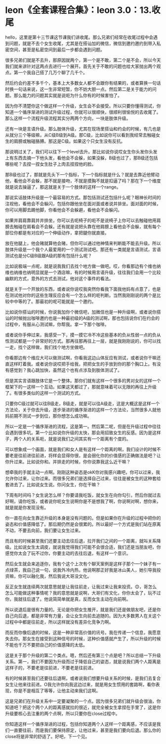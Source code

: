 # leon《全套课程合集》：leon 3.0：13.收尾

hello，这里是第十三节课这节课我们讲收尾。那么兄弟们经常在收尾过程中会遇到问题，就是不去个女生收尾，尤其是在搭讪加的微信，微信到邀约邀约到带入私密空间，甚至是私密空间到最后一步都会遇到问题。

很多兄弟们就是不去升，那原因就两个，第一个是不敢，第二个是不会，所以今天我们就来讲针对这两点去进行一个展开。首先关于不敢的问题也给大家抛出两个观点。第一个我自己搭了几万个聊了几千个。

然后约会约差不多千个，基本上大多数女人都不会跟你有结果的，或者算换一句话时换一句话来说，这一生非常短暂，你不妨大胆一点。然后第二是关于能力的问题。那么能力的问题其实就是说呃为什么你有的时候害怕了。

因为你不清楚你这个做这样一个升级，女生会不会接受。所以只要你懂得测试，你知道一个循序渐进的测试升级过程，你就可以很顺快，很顺利很愉悦的去收尾了。那么这样一个流程升级流程其实分两两个方向，一块是肢体升级。

还有一块是言语升级。那么肢体升级，尤其在现场里搭讪和约会的时候，有几也是从就分三个等级嘛，从C级B级到A级。那C级，比如说你可以看到我经常去触碰女生的肩膀或触碰胳膊。那这是C级。如果这个只女生没有反抗。

那说明过关了，我们可以往下一个level去升。那比如说你说哎女生你头发你头发上有东西去摘一下他头发，看他会不会躲，如果没躲，B级也过了，那B级还包括哪些呢？去捏一捏女生肚子上肉去捏捏他的脸。

那B级也过了，那就是先头下一个指标，下一个指标就是什么？就是去靠近他臂动他，看他会不会躲，那不就是接吻，不就是摸胸不就是扣逼了吗？那在下一个维度就是说去操逼了，那这就是关于一个肢体的这样一个range。

那说实话肢体升级是一个最容易的方式。那包括测试还包括什么呢？眼神长时间的注视他，看他会不会躲闪，包括你跟他坐在面对面或者说并排坐。面对面的时候，你可以用脚去踢他脚，你看他会不会躲避，看他会不会躲闪。

如果并肩肩靠肩并并排坐，你可以去呃椅子的呃不是说椅子上你可以去触碰他用肩膀去触碰在肩看会不会躲。还有就是说把头靠在他肩膀上看他会不会躲，就有每个部位你都是有对应的一个伸级动作，拿把腿你就直接。

放在他腿上，他会赌就算他会赌，但你可以通过他神情来判断能不能去升级。所以肢体升级是一个我个人最爱用的一个测试测试吧。那还有一类就是言语测试，言语测试也是分C级B级跟A级的那有包括什么呢？

比如说极端一点呢，就是说我我们去找个地方做一做吧。哎，你看那边有个维也纳维也纳维也纳明显就是一个酒店嘛，有的时候用言语升级，往往我们会用一个比较幽默的方式，意外的方式去测试，他对这个事件的看法。

就是关于一个开放的东西，或者说你说哎我突然你看我下面我他妈有点意了，也是在测试他对你的这些生理反应会有一个怎么样的呃判断。当然我刚刚说的两个是比较中中等的了。那最初的呢可能就是一个邀约。

比如说你搭讪的时候，你说我加你个微信吧，加微信也是一种升级啊，或者说你搭讪的时候抛出咖啡邀约也是一种最初级的A级的测试啊，那也包括说你们在约会的过程中，有服从心测试嘛，你帮我。拿一下那个咖啡。

或者说你手伸过来，我感受一下，摸一摸它冷不冷这些基本的负从性弱一点的负从性测试都是一个非常好的方式。那再往那再往上一层，就是我刚刚说的，你可以找一走，找个这样做，我们找个地方坐做吧。

你看那边有个维应大可以做测试啊，你看我这边山体反应有测试，或者说你干嘛还直这样盯着我。或者说你说哎把手给我，把把女生的手放到你的那个胸口上。有没有感觉到？我心跳加快，虽然这个也有点涉及到肢体测试了。

但是其实言语跟肢体它是一个整体。那你们就有这样一个很多的男对女的这样一个框架下的一这样一个互动。如果这天都过了，那就意味着可以无限的再往上升级了。有很多类似的这样一个测试的方式。

只要你C级过就可以往B级走，B级走，就是可以往A级走，这是大概这是这样一个方法论，关于你去升级，逐步渐进的循序渐进的这样一个方法论，当然很多人就他妈前期不测试一步到位，那你想怎么成功嘛。

所以一定是一个循序渐进的流程，这是第一。然后第二呢，但是在升级过程中往往会遇到很多坑。第一个比如说你升级的太快，那会用招致女生的反感。因为是这样子，两个人的关系呃，就是说我们之间其实有一个距离有个度的。

可以想象成一个画面，就是我们和女人是有这样一个距离的啊，我们设计的时候不要老是往前进往前进，将样会显得你很，是会弱化你的价值感的正确做法是吧？让你升过来。比如说你和。并排走的时候，你你说靠我这么近干嘛？

想牵我的手就主动一点啊。刚刚这种姿态是okK你对我感兴趣吧，你可以过来，我允许你过来，让你过来。而很多兄弟们是选择自己过来，往往是被女生的这种套给套进去了。比如说女生说。你问女生，你在干嘛？

下周有时间吗？女生说怎么样？你要请我吃饭，就女生在向你勾引，然后你就过去好啊，请你吃饭，或者说你呃女生说啊你是不是想我了啊，你说啊对啊，想你来，就是就是你发现没有。

你一直在向女生靠近升级的本身是没有问题的。但是如果你在升级的过程中把你的姿态和价值感降低了。那后期仍然是会很累的。所以最好一个方式是我们站在原离不动，不要去向前，我们要让女生过来。

而且有的时候甚至我们还要主动去往后退，拉开我们之间的一个距离，就叫关系降级。比如说女生太调皮，就说我觉得我们可能不会很合适，我们还是当朋友吧，你感觉你太会了玩不过你，你要主动的去往后退，有这样一个意识。

然后女生就会来追逐你，我有个这个上次有个聊天案例是这样子那个一个妹子有一点绿茶，我自己说一句，说我外冷内热，他说啊那正好我是冰山美人，她引导我投资嘛，你可以融化我，然后我说大哥没文化。

反正女生就连续两次就意思就是让我往前走，让我过来让我来投资。😊，哥怎么怎么可能做这种事情呢？我的意思就是说啊，大哥们有文化，你你太会了，玩不过你，我就往后退了。他说简简单就是真，反而女生主动在向前啊。

所以说退后是很有力量的。无论是你把女生推开，就是我们还是做朋友吧，还是你自己向后退，都是非常有力量，会让女生向前去追随的。因为大多数男人在关这个过程中中都是往前走，所以这样就没有差异化竞争力啊。

而反而你像后退的时候，这是一种非常高价值的讯号。我在传递一个信息，我愿意失去你。那女生在接受到这种信号的时候，这种价值感就产生了，所以升级的时候不能也千万不要把自己的价值感降的太低。

这是关于那个升级的第二个类点。嗯，然后还有第三个点是吧？所以总结一下升级关系。第一，我们不要因为升级而过于降低自己的姿态，就是说我们两个人距离是这样子的，不要老是往前进，不要老是往前进。

有的时候甚至我们还要往后退啊，或者说我们想要升级关系的时候，是我们去复合女生让他来往前进。O我允许你向我这边过来，就是用女生惯用的套路啊，看你表现，你是不是相互了等等，让他主动来我们这啊。

这是兄弟们在升级关系中一定要凝聚的一个点。因为很多兄弟们就升级会很油，你知道吧？把这个两个人的距离感就拉的很近，就完全被女生拿捏在手里了，这是你升级要核心去注重的两个点啊，所以只要你在close过程中。

你知道这样一个循序渐进的过程，包括你知道两个人这样一个距离感，不应该是我们一直要往前，而是我们要保持原定，让他过来，甚至是我们要向后退。那么你的close将是非常的舒适了。好吧，下一个见。

